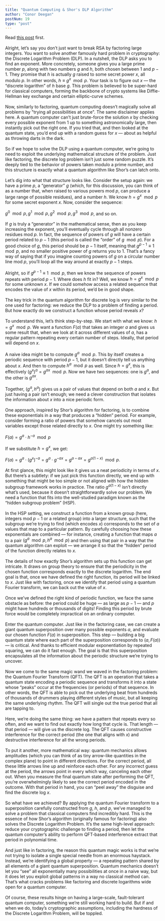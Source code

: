 ```yaml
---
title: "Quantum Computing & Shor's DLP Algorithm"
author: "Conor Deegan"
postNum: 19
type: "post"
---
```


Read [this post](https://conordeegan.dev/posts/qc-shors-factoring) first.
\
\
Alright, let’s say you don’t just want to break RSA by factoring large integers. You want to solve another famously hard problem in cryptography: the Discrete Logarithm Problem (DLP). In a nutshell, the DLP asks you to find an exponent. More concretely, someone gives you a large prime number $p$, along with two numbers $g$ and $h$, both chosen between $1$ and $p-1$. They promise that $h$ is actually $g$ raised to some secret power $x$, all modulo $p$. In other words, $h ≡ g^x \mod p$. Your task is to figure out $x$ — the “discrete logarithm” of $h$ base $g$. This problem is believed to be super-hard for classical computers, forming the backbone of crypto systems like Diffie-Hellman key exchange and certain elliptic-curve schemes.
\
\
Now, similarly to factoring, quantum computing doesn’t magically solve all problems by "trying all possibilities at once". The same disclaimer applies here. A quantum computer can’t just brute-force the solution $x$ by checking every possible exponent from 1 up to something astronomically large, then instantly pick out the right one. If you tried that, and then looked at the quantum state, you’d end up with a random guess for $x$ — about as helpful as throwing darts in the dark.
\
\
So if we hope to solve the DLP using a quantum computer, we’re going to need to exploit the underlying mathematical structure of the problem. Just like factoring, the discrete log problem isn’t just some random puzzle. It’s deeply tied to the behavior of powers taken modulo a prime number, and this structure is exactly what a quantum algorithm like Shor’s can latch onto.
\
\
Let’s dig into what that structure looks like. Consider the setup again: we have a prime $p$, a “generator” $g$ (which, for this discussion, you can think of as a number that, when raised to various powers mod $p$, can produce a large range of possible residues), and a number $h$. We know $h = g^x \mod p$ for some secret exponent $x$. Now, consider the sequence:
\
\
$g^0 \mod p, g^1 \mod p, g^2 \mod p, g^3 \mod p$, and so on.
\
\
If $g$ is truly a “generator” in the mathematical sense, then as you keep increasing the exponent, you’ll eventually cycle through all nonzero residues mod $p$. In fact, the sequence of powers of $g$ will have a certain period related to $p-1$ (this period is called the “order” of $g \mod p$). For a good choice of $g$, this period should be $p-1$ itself, meaning that $g^{p-1} ≡ 1 \mod p$, and no smaller positive power of $g$ returns you to 1. That’s a fancy way of saying that if you imagine counting powers of $g$ on a circular number line mod $p$, you’ll loop all the way around at exactly $p-1$ steps.
\
\
Alright, so if $g^{p-1} ≡ 1 \mod p$, then we know the sequence of powers repeats with period $p-1$. Where does $h$ fit in? Well, we know $h = g^x \mod p$ for some unknown $x$. If we could somehow access a related sequence that encodes the value of $x$ within its period, we’d be in good shape.
\
\
The key trick in the quantum algorithm for discrete log is very similar to the one used for factoring: we reduce the DLP to a problem of finding a period. But how exactly do we construct a function whose period reveals $x$?
\
\
To understand this, let’s think step-by-step. We start with what we know: $h = g^x \mod p$. We want a function $F(a)$ that takes an integer $a$ and gives us some result that, when we look at it across different values of $a$, has a regular pattern repeating every certain number of steps. Ideally, that period will depend on $x$.
\
\
A naive idea might be to compute $g^a \mod p$. This by itself creates a periodic sequence with period $p-1$, but it doesn’t directly tell us anything about $x$. And then to compute $h^a \mod p$ as well. Since $h = g^x$, this is effectively $(g^x)^a = g^{ax} \mod p$. Now we have two sequences: one is $g^a$, and the other is $g^{ax}$.
\
\
Together, $(g^a, h^a)$ gives us a pair of values that depend on both $a$ and $x$. But just having a pair isn’t enough; we need a clever construction that isolates the information about $x$ into a nice periodic form.
\
\
One approach, inspired by Shor’s algorithm for factoring, is to combine these exponentials in a way that produces a “hidden” period. For example, consider forming a ratio of powers that somehow cancels out most variables except those related directly to $x$. One might try something like:
\
\
$F(a) = g^a \cdot h^{-a} \mod p$
\
\
If we substitute $h = g^x$, we get:
\
\
$F(a) = g^a \cdot (g^x)^{-a} = g^a \cdot g^{-ax} = g^{a - ax} = g^{a(1 - x)} \mod p.$
\
\
At first glance, this might look like it gives us a neat periodicity in terms of $x$. But there’s a subtlety: if we just pick this function directly, we end up with something that might be too simple or not aligned with how the hidden subgroup framework works in practice. The ratio $g^{a(1-x)}$ isn’t directly what’s used, because it doesn’t straightforwardly solve our problem. We need a function that fits into the well-studied paradigm known as the “hidden subgroup problem” (HSP).
\
\
In the HSP setting, we construct a function from a known group (here, integers mod $p-1$ or a related group) into a larger structure, such that the subgroup we’re trying to find (which encodes $x$) corresponds to the set of $a$ values that map to a particular pattern. By carefully choosing how these exponentials are combined — for instance, creating a function that maps $a$ to a pair $(g^a \mod p, h^a \mod p)$ and then using that pair in a way that the quantum algorithm can exploit — we arrange it so that the “hidden” period of the function directly relates to $x$.
\
\
The details of how exactly Shor’s algorithm sets up this function can get intricate. It draws on group theory to ensure that the periodicity in the chosen function corresponds exactly to the discrete logarithm. The end goal is that, once we have defined the right function, its period will be linked to $x$. Just like with factoring, once we identify that period using a quantum Fourier transform, we can back out the value of $x$.
\
\
Once we’ve defined the right kind of periodic function, we face the same obstacle as before: the period could be huge — as large as $p-1$ — and $p$ might have hundreds or thousands of digits! Finding this period by brute force would be completely impractical on an ordinary computer.
\
\
Enter the quantum computer. Just like in the factoring case, we can create a giant quantum superposition over many possible exponents $a$, and evaluate our chosen function $F(a)$ in superposition. This step — building a big quantum state where each part of the superposition corresponds to $(a, F(a))$ — is critical. And thanks to efficient modular exponentiation by repeated squaring, we can do it fast enough. The goal is that this superposition encapsulates all the information about the periodic structure we’re trying to uncover.
\
\
Now we come to the same magic wand we waved in the factoring problem: the Quantum Fourier Transform (QFT). The QFT is an operation that takes a quantum state encoding a periodic sequence and transforms it into a state whose “peaks” occur at the frequencies (or periods) of that sequence. In other words, the QFT is able to pick out the underlying beat from hundreds of thousands of drummers playing different styles of music, but all keeping the same underlying rhythm. The QFT will single out the true period that all are tapping to.
\
\
Here, we’re doing the same thing: we have a pattern that repeats every so often, and we want to find out exactly how long that cycle is. That length — that period — will give us the discrete log. The QFT causes constructive interference for the correct period (the one that aligns with $x$) and destructive interference for all the wrong periods.
\
\
To put it another, more mathematical way: quantum mechanics allows amplitudes (which you can think of as tiny arrow-like quantities in the complex plane) to point in different directions. For the correct period, all these little arrows line up and reinforce each other. For any incorrect guess at the period, the arrows point in every which way, canceling each other out. When you measure the final quantum state after performing the QFT, you’re overwhelmingly likely to see the correct period encoded in the outcome. With that period in hand, you can “peel away” the disguise and find the discrete log $x$.
\
\
So what have we achieved? By applying the quantum Fourier transform to a superposition carefully constructed from $g$, $h$, and $p$, we’ve managed to solve a problem that classical computers find incredibly hard. This is the essence of how Shor’s algorithm (originally famous for factoring) also solves the Discrete Logarithm Problem. It’s the same high-level approach: reduce your cryptographic challenge to finding a period, then let the quantum computer’s ability to perform QFT-based interference extract that period in polynomial time.
\
\
And just like in factoring, the reason this quantum magic works is that we’re not trying to isolate a single special needle from an enormous haystack. Instead, we’re identifying a global property — a repeating pattern shared by all elements of a giant quantum superposition. Quantum mechanics doesn’t let you “see” all exponentially many possibilities at once in a naive way, but it does let you exploit global patterns in a way no classical method can. That’s what cracks problems like factoring and discrete logarithms wide open for a quantum computer.
\
\
Of course, these results hinge on having a large-scale, fault-tolerant quantum computer, something we’re still working hard to build. But if and when we do, today’s cryptographic assumptions, including the hardness of the Discrete Logarithm Problem, will be toppled.